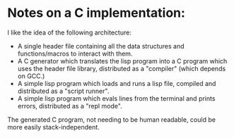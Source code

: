# Notes on a C implementation:

I like the idea of the following architecture:

 * A single header file containing all the data structures and functions/macros to interact with them.
 * A C generator which translates the lisp program into a C program which uses the header file library, distributed as a "compiler" (which depends on GCC.)
 * A simple lisp program which loads and runs a lisp file, compiled and distributed as a "script runner".
 * A simple lisp program which evals lines from the terminal and prints errors, distributed as a "repl mode".

The generated C program, not needing to be human readable, could be more easily stack-independent.
